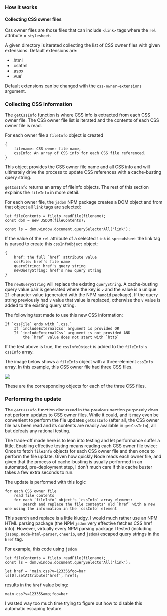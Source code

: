 ### How it works

#### Collecting CSS owner files

Css owner files are those files that can include `<link>` tags where the `rel` attribute = `stylesheet`. 

A given directory is iterated collecting the list of CSS owner files with given extensions. Default extensions are:

* .html
* .cshtml
* .aspx
* .vue'

Default extensions can be changed with the `css-owner-extensions` argument.

### Collecting CSS information

The `getCssInfo` function is where CSS info is extracted from each CSS owner file. The CSS owner file list is iterated and the contents of each CSS owner file is read. 

For each owner file a `fileInfo` object is created 

    {
        filename: CSS owner file name,
        cssInfo: An array of CSS info for each CSS file referenced.
    }

This object provides the CSS owner file name and all CSS info and will ultimately drive the process to update CSS references with a cache-busting query string.

`getCssInfo` returns an array of fileInfo objects. The rest of this section explains the `fileInfo` in more detail. 

For each owner file, the `jsdom` NPM package creates a DOM object and from that object all `link` tags are selected:

    let fileContents = fileio.readFile(filename);
    const dom = new JSDOM(fileContents);

    const ls = dom.window.document.querySelectorAll('link');

If the value of the `rel` attribute of a selected `link` is `spreadsheet` the link tag is parsed to create this `cssInfoObject` object:

    {
        href: the full `href` attribute value
        cssFile: href's file name
        queryString: href's query string
        newQueryString: href's new query string
    }

The `newQueryString` will replace the existing `queryString`. A cache-busting query value pair is generated where the key is `v` and the value is a unique 21-character value (generated with the NPM `nanoid` package). If the query string previously had `v` value that value is replaced, otherwise the `v` value is added to the existing query string. 

The following test made to use this new CSS information:

    If `cssFile` ends with `.css.`
        If `includeExternalCss` argument is provided OR  
        If `includeExternalCss` argument is not provided AND 
            the `href` value does not start with `http`  

If the test above is true, the `cssInfoObject` is added to the `fileInfo's` `cssInfo` array. 

The image below shows a `fileInfo` object with a three-element `cssInfo` array. In this example, this CSS owner file had three CSS files. 

![](https://rogerpence.com/storage/images/css-cache-busting-objects.2459214.54306.png)

These are the corresponding objects for each of the three CSS files. 

### Performing the update

The `getCssInfo` function discussed in the previous section purposely does not perform updates to CSS owner files. While it could, and it may even be convenient to perform the file updates `getCssInfo` (after all, the CSS owner file has been read and its contents are readily available in `getCssInfo`), all but defeats any rational testing. 

The trade-off made here is to lean into testing and let performance suffer a little. Enabling effective testing means reading each CSS owner file twice: Once to fetch `fileInfo` objects for each CSS owner file and then once to perform the file update. Given how quickly Node reads each owner file, and given that the process of cache-busting is usually performed in an automated, pre-deployment step, I don't much care if this cache buster takes a few extra seconds to run. 

The update is performed with this logic

    for each CSS owner file 
        read file contents
        for each `fileInfo` object's `cssInfo` array element:
            search and replace the file contents' old `href` with a new one using the information in the `cssInfo` element

This search and replace is a little kludgy. I would much rather use an NPM HTML parsing package (the NPM `jsdom` very effective fetches CSS href info). However, virtually every NPM parsing package I tested (including `jssoup`, `node-html-parser`, `cheerio`, and `jsdom`) escaped query strings in the `href` tag. 

For example, this code using `jsdom` 

    let fileContents = fileio.readFile(filename);
    const ls = dom.window.document.querySelectorAll('link');

    let href = 'main.css?v=12335&foo=bar
    ls[0].setAttribute('href', href);

results in the `href` value being:

    main.css?v=12335&amp;foo=bar

I wasted way too much time trying to figure out how to disable this automatic escaping feature.     
